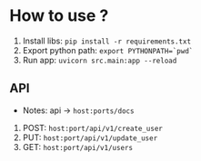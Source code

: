 # How to use ?

 1. Install libs: ```pip install -r requirements.txt```
 2. Export python path: ```export PYTHONPATH=`pwd` ```
 3. Run app: ```uvicorn src.main:app --reload```


## API
- Notes: api -> ```host:ports/docs```
1. POST: ```host:port/api/v1/create_user```
3. PUT: ```host:port/api/v1/update_user```
4. GET: ```host:port/api/v1/users```
